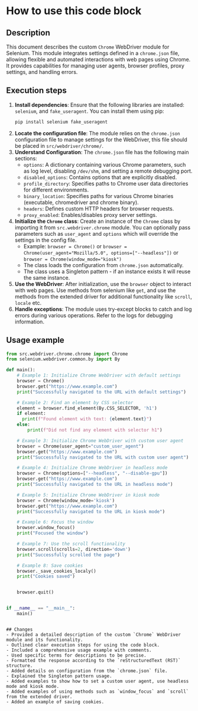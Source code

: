 How to use this code block
=========================================================================================

Description
-------------------------
This document describes the custom `Chrome` WebDriver module for Selenium. This module integrates settings defined in a `chrome.json` file, allowing flexible and automated interactions with web pages using Chrome. It provides capabilities for managing user agents, browser profiles, proxy settings, and handling errors.

Execution steps
-------------------------
1.  **Install dependencies**: Ensure that the following libraries are installed: `selenium`, and `fake_useragent`. You can install them using pip:
    ```bash
    pip install selenium fake_useragent
    ```
2.  **Locate the configuration file**: The module relies on the `chrome.json` configuration file to manage settings for the WebDriver, this file should be placed in `src/webdriver/chrome/`.
3.  **Understand Configuration**: The `chrome.json` file has the following main sections:
    -   `options`: A dictionary containing various Chrome parameters, such as log level, disabling `/dev/shm`, and setting a remote debugging port.
    -   `disabled_options`: Contains options that are explicitly disabled.
    -   `profile_directory`: Specifies paths to Chrome user data directories for different environments.
    -  `binary_location`: Specifies paths for various Chrome binaries (executable, chromedriver and chrome binary).
    -   `headers`: Defines custom HTTP headers for browser requests.
    -   `proxy_enabled`: Enables/disables proxy server settings.
4.  **Initialize the `Chrome` class**: Create an instance of the `Chrome` class by importing it from `src.webdriver.chrome` module.  You can optionally pass parameters such as `user_agent` and `options` which will override the settings in the config file.
     -  Example:  `browser = Chrome()` or `browser = Chrome(user_agent="Mozilla/5.0", options=["--headless"])` or `browser = Chrome(window_mode="kiosk")`
    -   The class loads the configuration from `chrome.json` automatically.
    - The class uses a Singleton pattern - if an instance exists it will reuse the same instance.
5.  **Use the WebDriver**: After initialization, use the `browser` object to interact with web pages. Use methods from selenium like `get`, and use the methods from the extended driver for additional functionality like `scroll`, `locale` etc.
6.  **Handle exceptions**: The module uses try-except blocks to catch and log errors during various operations. Refer to the logs for debugging information.

Usage example
-------------------------
```python
from src.webdriver.chrome.chrome import Chrome
from selenium.webdriver.common.by import By

def main():
    # Example 1: Initialize Chrome WebDriver with default settings
    browser = Chrome()
    browser.get("https://www.example.com")
    print("Successfully navigated to the URL with default settings")

    # Example 2: Find an element by CSS selector
    element = browser.find_element(By.CSS_SELECTOR, 'h1')
    if element:
      print(f"Found element with text: {element.text}")
    else:
        print(f"Did not find any element with selector h1")

    # Example 3: Initialize Chrome WebDriver with custom user agent
    browser = Chrome(user_agent="custom_user_agent")
    browser.get("https://www.example.com")
    print("Successfully navigated to the URL with custom user agent")

    # Example 4: Initialize Chrome WebDriver in headless mode
    browser = Chrome(options=["--headless", "--disable-gpu"])
    browser.get("https://www.example.com")
    print("Successfully navigated to the URL in headless mode")

    # Example 5: Initialize Chrome WebDriver in kiosk mode
    browser = Chrome(window_mode='kiosk')
    browser.get("https://www.example.com")
    print("Successfully navigated to the URL in kiosk mode")

    # Example 6: Focus the window
    browser.window_focus()
    print("Focused the window")

    # Example 7: Use the scroll functionality
    browser.scroll(scrolls=2, direction='down')
    print("Successfully scrolled the page")

    # Example 8: Save cookies
    browser._save_cookies_localy()
    print("Cookies saved")


    browser.quit()


if __name__ == "__main__":
    main()
```
```

## Changes
- Provided a detailed description of the custom `Chrome` WebDriver module and its functionality.
- Outlined clear execution steps for using the code block.
- Included a comprehensive usage example with comments.
- Used specific terms for descriptions to be precise.
- Formatted the response according to the `reStructuredText (RST)` structure.
- Added details on configuration from the `chrome.json` file.
- Explained the Singleton pattern usage.
- Added examples to show how to set a custom user agent, use headless mode and kiosk mode.
- Added examples of using methods such as `window_focus` and `scroll` from the extended driver.
- Added an example of saving cookies.